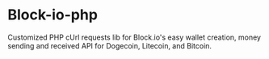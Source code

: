 # Block-io-php
Customized PHP cUrl requests lib  for Block.io's easy wallet creation, money sending and received API for Dogecoin, Litecoin, and Bitcoin.
